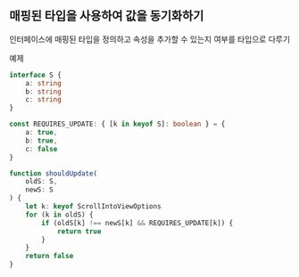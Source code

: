 ## 매핑된 타입을 사용하여 값을 동기화하기

인터페이스에 매핑된 타입을 정의하고
속성을 추가할 수 있는지 여부를 타입으로 다루기

예제

```ts
interface S {
    a: string
    b: string
    c: string
}

const REQUIRES_UPDATE: { [k in keyof S]: boolean } = {
    a: true,
    b: true,
    c: false
}

function shouldUpdate(
    oldS: S,
    newS: S
) {
    let k: keyof ScrollIntoViewOptions
    for (k in oldS) {
        if (oldS[k] !== newS[k] && REQUIRES_UPDATE[k]) {
            return true
        }
    }
    return false
}
```
